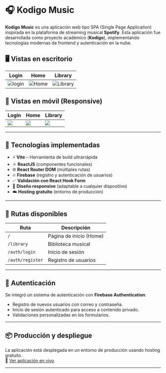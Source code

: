 # 🎧 Kodigo Music

**Kodigo Music** es una aplicación web tipo SPA (Single Page Application) inspirada en la plataforma de streaming musical **Spotify**. Esta aplicación fue desarrollada como proyecto académico (**Kodigo**), implementando tecnologías modernas de frontend y autenticación en la nube.

## 🖥️ Vistas en escritorio

| Login | Home | Library |
|-------------------|---------------------------|------------------------|
| ![login](https://res.cloudinary.com/dy6x06uoe/image/upload/v1751384951/Screenshot_From_2025-07-01_09-35-23_seoa2w.png) | ![Home](https://res.cloudinary.com/dy6x06uoe/image/upload/v1751384953/Screenshot_From_2025-07-01_09-36-36_nijyuf.png) | ![Library](https://res.cloudinary.com/dy6x06uoe/image/upload/v1751385681/Screenshot_From_2025-07-01_10-01-08_zggqnl.png) |



## 📱 Vistas en móvil (Responsive)

| Login | Home | Library |
|-------------------|---------------------------|------------------------|
|<img src="https://res.cloudinary.com/dy6x06uoe/image/upload/v1751384951/Screenshot_From_2025-07-01_09-35-57_pkpow0.png"/> | <img src="https://res.cloudinary.com/dy6x06uoe/image/upload/v1751384952/Screenshot_From_2025-07-01_09-37-05_jn1zvf.png"/> | <img src="https://res.cloudinary.com/dy6x06uoe/image/upload/v1751384952/Screenshot_From_2025-07-01_09-37-48_ctintm.png"/>|


---

## 🚀 Tecnologías implementadas

- ⚡  **Vite** – Herramienta de build ultrarrápida
- ⚛️ **ReactJS** (componentes funcionales)
- 🌐 **React Router DOM** (múltiples rutas)
- 🔥 **Firebase** (registro y autenticación de usuarios)
- ✅ **Validación con React Hook Form**
- 🎨 **Diseño responsive** (adaptable a cualquier dispositivo)
- ☁️ **Hosting gratuito** (entorno de producción)

---

## 🧩 Rutas disponibles

| Ruta            | Descripción                    |
|-----------------|--------------------------------|
| `/`             | Página de inicio (Home)        |
| `/library`      | Biblioteca musical             |
| `/auth/login`   | Inicio de sesión               |
| `/auth/register`| Registro de usuarios           |

---

## 🔐 Autenticación

Se integró un sistema de autenticación con **Firebase Authentication**:

- Registro de nuevos usuarios con correo y contraseña.
- Inicio de sesión autenticado para acceso a contenido privado.
- Validaciones personalizadas en los formularios.

---

## 📦 Producción y despliegue

La aplicación está desplegada en un entorno de producción usando hosting gratuito.  
🔗 [Ver aplicación en vivo](https://kmusic-kodigo.vercel.app/)  

---

